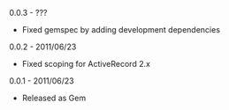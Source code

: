 0.0.3 - ???

* Fixed gemspec by adding development dependencies

0.0.2 - 2011/06/23

* Fixed scoping for ActiveRecord 2.x 

0.0.1 - 2011/06/23

* Released as Gem